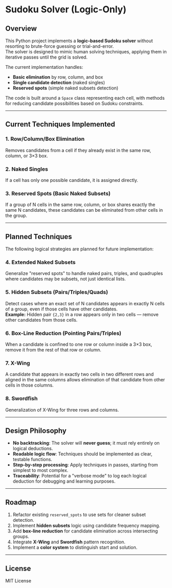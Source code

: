 # Sudoku Solver (Logic-Only)

## Overview
This Python project implements a **logic-based Sudoku solver** without resorting to brute-force guessing or trial-and-error.  
The solver is designed to mimic human solving techniques, applying them in iterative passes until the grid is solved.

The current implementation handles:
- **Basic elimination** by row, column, and box
- **Single candidate detection** (naked singles)
- **Reserved spots** (simple naked subsets detection)

The code is built around a `Space` class representing each cell, with methods for reducing candidate possibilities based on Sudoku constraints.

---

## Current Techniques Implemented

### 1. Row/Column/Box Elimination
Removes candidates from a cell if they already exist in the same row, column, or 3×3 box.

### 2. Naked Singles
If a cell has only one possible candidate, it is assigned directly.

### 3. Reserved Spots (Basic Naked Subsets)
If a group of N cells in the same row, column, or box shares exactly the same N candidates, these candidates can be eliminated from other cells in the group.

---

## Planned Techniques

The following logical strategies are planned for future implementation:

### 4. Extended Naked Subsets
Generalize "reserved spots" to handle naked pairs, triples, and quadruples where candidates may be subsets, not just identical lists.

### 5. Hidden Subsets (Pairs/Triples/Quads)
Detect cases where an exact set of N candidates appears in exactly N cells of a group, even if those cells have other candidates.  
**Example:** Hidden pair `{2,3}` in a row appears only in two cells — remove other candidates from those cells.

### 6. Box-Line Reduction (Pointing Pairs/Triples)
When a candidate is confined to one row or column inside a 3×3 box, remove it from the rest of that row or column.

### 7. X-Wing
A candidate that appears in exactly two cells in two different rows and aligned in the same columns allows elimination of that candidate from other cells in those columns.

### 8. Swordfish
Generalization of X-Wing for three rows and columns.

---

## Design Philosophy
- **No backtracking**: The solver will **never guess**; it must rely entirely on logical deductions.
- **Readable logic flow**: Techniques should be implemented as clear, testable functions.
- **Step-by-step processing**: Apply techniques in passes, starting from simplest to most complex.
- **Traceability**: Potential for a "verbose mode" to log each logical deduction for debugging and learning purposes.

---

## Roadmap
1. Refactor existing `reserved_spots` to use sets for cleaner subset detection.
2. Implement **hidden subsets** logic using candidate frequency mapping.
3. Add **box-line reduction** for candidate elimination across intersecting groups.
4. Integrate **X-Wing** and **Swordfish** pattern recognition.
5. Implement a **color system** to distinguish start and solution.

---

## License
MIT License

